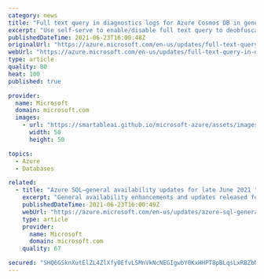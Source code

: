 ```yaml
---
category: news
title: "Full text query in diagnostics logs for Azure Cosmos DB in general availability"
excerpt: "Use self-serve to enable/disable full text query to deobfuscate your queries in diagnostic logs with the full-text query for Azure Cosmos DB feature."
publishedDateTime: 2021-06-23T16:00:48Z
originalUrl: "https://azure.microsoft.com/en-us/updates/full-text-query-in-diagnostics-logs-for-azure-cosmos-db-in-general-availability/"
webUrl: "https://azure.microsoft.com/en-us/updates/full-text-query-in-diagnostics-logs-for-azure-cosmos-db-in-general-availability/"
type: article
quality: 80
heat: 100
published: true

provider:
  name: Microsoft
  domain: microsoft.com
  images:
    - url: "https://smartableai.github.io/microsoft-azure/assets/images/organizations/microsoft.com-50x50.jpg"
      width: 50
      height: 50

topics:
  - Azure
  - Databases

related:
  - title: "Azure SQL—general availability updates for late June 2021 "
    excerpt: "General availability enhancements and updates released for Azure SQL in late June 2021"
    publishedDateTime: 2021-06-23T16:00:49Z
    webUrl: "https://azure.microsoft.com/en-us/updates/azure-sql-general-availability-updates-for-late-june-2021/"
    type: article
    provider:
      name: Microsoft
      domain: microsoft.com
    quality: 67

secured: "SHQ6GSknXutElZL4ZlXfy0EfvLSMnVkNcNEGIgwbY0KxHHPT8pBLqsLxRBZbNjW0A20dJEik+AIRd4EZfTfwDBsaoPx/MeYFDorsmYGx1D/VBLDpKzjELCVM+TLEfotd01z/KPb0ypMwBZkjXvEcaoIIUZcGKN2ObRciW0mDYK6OYbxRmZJsVZ4pE4FPBqBUIPEuJEzSi7WzSgbVWa7SAI8R6paGSU5AjXz8UoaU/IdyJW2nV2cC6APntrrT5rNAQaciy+FaJyJAh8SNqiOlkFCDFrayT2jA+04co0vLb8OvJI87yRzZJSsoutZJFvTIhWJ0rX9axrMvi+N1WtcfpIzHtoV6Khhr7xoJLo3+EMo=;qJdSNh1rR+sIWqlYHgFX9w=="
---
```


